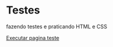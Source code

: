 # Testes
 fazendo testes e praticando HTML e CSS

<a href="https://ch-025.github.io/Teste/">Executar pagina teste </a>